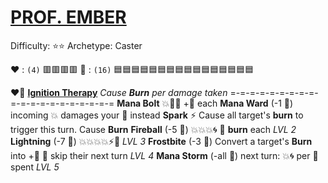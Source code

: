 # [**__PROF. EMBER__**](<https://www.youtube.com/watch?v=ZPdk5GaIDjo>)
Difficulty: ⭐⭐ 
Archetype: Caster

:heart: : `(4)`   :red_square::red_square::red_square::red_square:
:large_blue_diamond: : `(16)` :blue_square::blue_square::blue_square::blue_square::blue_square::blue_square::blue_square::blue_square::blue_square::blue_square::blue_square::blue_square::blue_square::blue_square::blue_square::blue_square:

:heart_on_fire: [**Ignition Therapy**](https://media.discordapp.net/attachments/1056365502101979146/1168052054917398568/Ember.jpg?ex=65505c3f&is=653de73f&hm=b33dcbcc8e89e2093ff3eee238d467df106c3692b3238d39f769e4fd9a7a559a&=)
*Cause __Burn__ per damage taken*
=-=-=-=-=-=-=-=-=-=-=-=-=-=-=-=-=-=-=-=
**Mana Bolt** :boom::dart::twisted_rightwards_arrows: +:large_blue_diamond: each
**Mana Ward** (-1 :large_blue_diamond:) incoming :boom: damages your :large_blue_diamond: instead
**Spark** :zap: Cause all target's __burn__ to trigger this turn. Cause __Burn__
**Fireball** (-5 :large_blue_diamond:) :boom::boom::boom::cyclone: :twisted_rightwards_arrows: __burn__ each *LVL 2*
**Lightning** (-7 :large_blue_diamond:) :boom::boom::boom::boom::zap::no_entry_sign: *LVL 3*
**Frostbite** (-3 :large_blue_diamond:)  Convert a target's __Burn__ into +🔷 :twisted_rightwards_arrows: skip their next turn *LVL 4*
**Mana Storm** (-all :large_blue_diamond:) next turn: :boom::cyclone: per :large_blue_diamond: spent *LVL 5*
